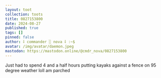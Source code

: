 ```yaml
---
layout: toot
collection: toots
title: 0827153800
date: 2024-08-27
published: true
tags: []
pinned: false
author: ⸸ commander ░ nova ⸸ :~$
avatar: /img/avatar/daemon.jpeg
mastodon: https://mastodon.online/@cmdr_nova/0827153800
---
```


Just had to spend 4 and a half hours putting kayaks against a fence on 95 degree weather lolI am parched
